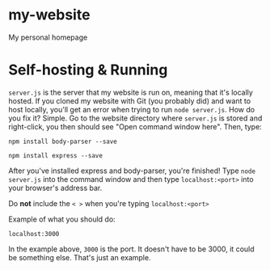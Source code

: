 # my-website
My personal homepage

# Self-hosting & Running
`server.js` is the server that my website is run on, meaning that it's locally hosted. If you cloned my website with Git (you probably did) and want to host locally, you'll get an error when trying to run `node server.js`. How do you fix it? Simple. Go to the website directory where `server.js` is stored and right-click, you then should see "Open command window here". Then, type:

`npm install body-parser --save`

`npm install express --save`

After you've installed express and body-parser, you're finished! Type `node server.js` into the command window and then type `localhost:<port>` into your browser's address bar.

Do **not** include the `< >` when you're typing `localhost:<port>`



Example of what you should do:

`localhost:3000`


In the example above, `3000` is the port. It doesn't have to be 3000, it could be something else. That's just an example. 
